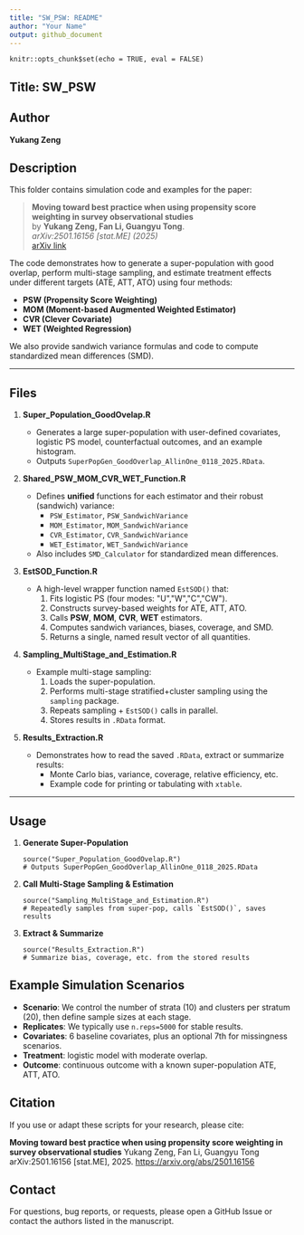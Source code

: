 ```yaml
---
title: "SW_PSW: README"
author: "Your Name"
output: github_document
---
```


```{r setup, include=FALSE}
knitr::opts_chunk$set(echo = TRUE, eval = FALSE)
```

## Title: SW_PSW

## Author
**Yukang Zeng**

## Description
This folder contains simulation code and examples for the paper:

> **Moving toward best practice when using propensity score weighting in survey observational studies**  
> by **Yukang Zeng, Fan Li, Guangyu Tong**.  
> _arXiv:2501.16156 [stat.ME] (2025)_  
> [arXiv link](https://arxiv.org/abs/2501.16156)

The code demonstrates how to generate a super-population with good overlap, perform multi-stage sampling, and estimate treatment effects under different targets (ATE, ATT, ATO) using four methods:

- **PSW (Propensity Score Weighting)**
- **MOM (Moment-based Augmented Weighted Estimator)**
- **CVR (Clever Covariate)**
- **WET (Weighted Regression)**

We also provide sandwich variance formulas and code to compute standardized mean differences (SMD).

---

## Files

1. **Super_Population_GoodOvelap.R**  
   - Generates a large super-population with user-defined covariates, logistic PS model, counterfactual outcomes, and an example histogram.  
   - Outputs `SuperPopGen_GoodOverlap_AllinOne_0118_2025.RData`.

2. **Shared_PSW_MOM_CVR_WET_Function.R**  
   - Defines **unified** functions for each estimator and their robust (sandwich) variance:
     - `PSW_Estimator`, `PSW_SandwichVariance`
     - `MOM_Estimator`, `MOM_SandwichVariance`
     - `CVR_Estimator`, `CVR_SandwichVariance`
     - `WET_Estimator`, `WET_SandwichVariance`
   - Also includes `SMD_Calculator` for standardized mean differences.

3. **EstSOD_Function.R**  
   - A high-level wrapper function named `EstSOD()` that:
     1. Fits logistic PS (four modes: "U","W","C","CW").
     2. Constructs survey-based weights for ATE, ATT, ATO.
     3. Calls **PSW**, **MOM**, **CVR**, **WET** estimators.
     4. Computes sandwich variances, biases, coverage, and SMD.
     5. Returns a single, named result vector of all quantities.

4. **Sampling_MultiStage_and_Estimation.R**  
   - Example multi-stage sampling:
     1. Loads the super-population.
     2. Performs multi-stage stratified+cluster sampling using the `sampling` package.
     3. Repeats sampling + `EstSOD()` calls in parallel.
     4. Stores results in `.RData` format.

5. **Results_Extraction.R**  
   - Demonstrates how to read the saved `.RData`, extract or summarize results:
     - Monte Carlo bias, variance, coverage, relative efficiency, etc.
     - Example code for printing or tabulating with `xtable`.

---

## Usage

1. **Generate Super-Population**  
   ```{r gen_pop}
   source("Super_Population_GoodOvelap.R")
   # Outputs SuperPopGen_GoodOverlap_AllinOne_0118_2025.RData
   ```

2. **Call Multi-Stage Sampling & Estimation**
   ```{r sampling}
   source("Sampling_MultiStage_and_Estimation.R")
   # Repeatedly samples from super-pop, calls `EstSOD()`, saves results
   ```

3. **Extract & Summarize**
   ```{r extract}
   source("Results_Extraction.R")
   # Summarize bias, coverage, etc. from the stored results
   ```

## Example Simulation Scenarios

* **Scenario**: We control the number of strata (10) and clusters per stratum (20), then define sample sizes at each stage.
* **Replicates**: We typically use `n.reps=5000` for stable results.
* **Covariates**: 6 baseline covariates, plus an optional 7th for missingness scenarios.
* **Treatment**: logistic model with moderate overlap.
* **Outcome**: continuous outcome with a known super-population ATE, ATT, ATO.

## Citation

If you use or adapt these scripts for your research, please cite:

**Moving toward best practice when using propensity score weighting in survey observational studies**
Yukang Zeng, Fan Li, Guangyu Tong
arXiv:2501.16156 [stat.ME], 2025.
https://arxiv.org/abs/2501.16156

## Contact

For questions, bug reports, or requests, please open a GitHub Issue or contact the authors listed in the manuscript.
